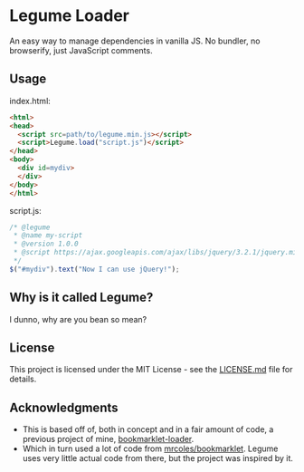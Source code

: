 # Legume Loader
An easy way to manage dependencies in vanilla JS. No bundler, no browserify, just JavaScript comments.
## Usage
index.html:
```html
<html>
<head>
  <script src=path/to/legume.min.js></script>
  <script>Legume.load("script.js")</script>
</head>
<body>
  <div id=mydiv>
  </div>
</body>
</html>
```

script.js:
```javascript
/* @legume
 * @name my-script
 * @version 1.0.0
 * @script https://ajax.googleapis.com/ajax/libs/jquery/3.2.1/jquery.min.js
 */
$("#mydiv").text("Now I can use jQuery!");
```

## Why is it called Legume?
I dunno, why are you bean so mean?

## License
This project is licensed under the MIT License - see the [LICENSE.md](LICENSE.md) file for details.

## Acknowledgments
* This is based off of, both in concept and in a fair amount of code, a previous project of mine, [bookmarklet-loader](https://github.com/coolreader18/bookmarklet-loader).
* Which in turn used a lot of code from [mrcoles/bookmarklet](https://github.com/mrcoles/bookmarklet). Legume uses very little actual code from there, but the project was inspired by it.
